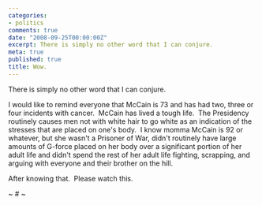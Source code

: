 ```yaml
---
categories:
- politics
comments: true
date: "2008-09-25T00:00:00Z"
excerpt: There is simply no other word that I can conjure. 
meta: true
published: true
title: Wow.
---
```


There is simply no other word that I can conjure.  

I would like to remind everyone that McCain is 73 and has had two, three or four incidents with cancer.  McCain has lived a tough life.  The Presidency routinely causes men not with white hair to go white as an indication of the stresses that are placed on one's body.  I know momma McCain is 92 or whatever, but she wasn't a Prisoner of War, didn't routinely have large amounts of G-force placed on her body over a significant portion of her adult life and didn't spend the rest of her adult life fighting, scrapping, and arguing with everyone and their brother on the hill.  

After knowing that.  Please watch this.

[][1] 
~ # ~

 [1]: http://www.youtube.com/v/nokTjEdaUGg&hl=en&fs=1 "Click here to block this object with Adblock Plus"
